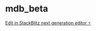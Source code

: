 # mdb_beta

[Edit in StackBlitz next generation editor ⚡️](https://stackblitz.com/~/github.com/inovvio/mdb_beta)